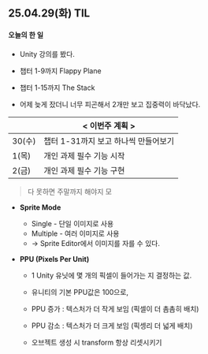 ## 25.04.29(화) TIL

#### 오늘의 한 일
* Unity 강의를 봤다.
* 챕터 1-9까지 Flappy Plane
* 챕터 1-15까지 The Stack

* 어제 늦게 잤더니 너무 피곤해서 2개만 보고 집중력이 바닥났다.

||< 이번주 계획 >
|-|-|
30(수) | 챕터 1-31까지 보고 하나씩 만들어보기
1(목) | 개인 과제 필수 기능 시작
2(금) | 개인 과제 필수 기능 구현

> 다 못하면 주말까지 해야지 모

  * __Sprite Mode__
    * Single -  단일 이미지로 사용
    * Multiple -  여러 이미지로 사용
    * -> Sprite Editor에서 이미지를 자를 수 있다.

  * __PPU (Pixels Per Unit)__
    * 1 Unity 유닛에 몇 개의 픽셀이 들어가는 지 결정하는 값.
    * 유니티의 기본 PPU값은 100으로,
    * PPU 증가 : 텍스처가 더 작게 보임 (픽셀이 더 촘촘히 배치)
    * PPU 감소 : 텍스처가 더 크게 보임 (픽셍리 더 넓게 배치)
   
    * 오브젝트 생성 시 transform 항상 리셋시키기
   
    
